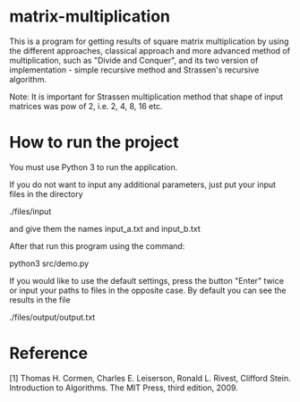 # matrix-multiplication
This is a program for getting results of square matrix multiplication by using the different approaches, classical approach and more advanced method of multiplication, such as "Divide and Conquer", and its two version of implementation - simple recursive method and Strassen's recursive algorithm.

Note: It is important for Strassen multiplication method that shape of input matrices was pow of 2, i.e. 2, 4, 8, 16 etc.

# How to run the project
You must use Python 3 to run the application.

If you do not want to input any additional parameters, just put your input files in the directory

./files/input

and give them the names input_a.txt and input_b.txt

After that run this program using the command:

python3 src/demo.py

If you would like to use the default settings, press the button "Enter" twice or input your paths to files in the opposite case. By default you can see the results in the file

./files/output/output.txt

# Reference

[1] Thomas H. Cormen, Charles E. Leiserson, Ronald L. Rivest, Clifford Stein. Introduction to Algorithms. The MIT Press, third edition, 2009.
